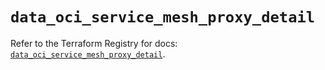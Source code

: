 # `data_oci_service_mesh_proxy_detail`

Refer to the Terraform Registry for docs: [`data_oci_service_mesh_proxy_detail`](https://registry.terraform.io/providers/oracle/oci/6.18.0/docs/data-sources/service_mesh_proxy_detail).
